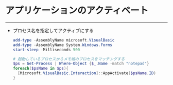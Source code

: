 # アプリケーションのアクティベート

---

* プロセス名を指定してアクティブにする

  ```PowerShell
  add-type -AssemblyName microsoft.VisualBasic
  add-type -AssemblyName System.Windows.Forms
  start-sleep -Milliseconds 500

  # 起動しているプロセスからメモ帳のプロセスをマッチングする
  $ps = Get-Process | Where-Object {$_.Name -match "notepad"}
  foreach($psName in $ps){
    [Microsoft.VisualBasic.Interaction]::AppActivate($psName.ID)
  }
  ```
